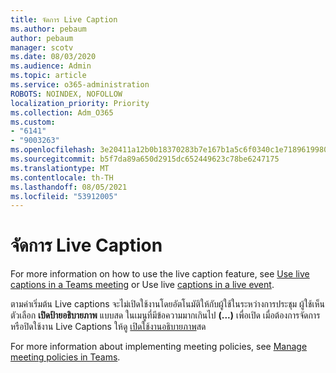 ```yaml
---
title: จัดการ Live Caption
ms.author: pebaum
author: pebaum
manager: scotv
ms.date: 08/03/2020
ms.audience: Admin
ms.topic: article
ms.service: o365-administration
ROBOTS: NOINDEX, NOFOLLOW
localization_priority: Priority
ms.collection: Adm_O365
ms.custom:
- "6141"
- "9003263"
ms.openlocfilehash: 3e20411a12b0b18370283b7e167b1a5c6f0340c1e71896199805f0db6d0c0c6c
ms.sourcegitcommit: b5f7da89a650d2915dc652449623c78be6247175
ms.translationtype: MT
ms.contentlocale: th-TH
ms.lasthandoff: 08/05/2021
ms.locfileid: "53912005"
---
```

# <a name="manage-live-captions"></a>จัดการ Live Caption

For more information on how to use the live caption feature, see [Use live captions in a Teams meeting](https://support.microsoft.com/office/use-live-captions-in-a-teams-meeting-4be2d304-f675-4b57-8347-cbd000a21260) or Use live [captions in a live event](https://support.microsoft.com/office/use-live-captions-in-a-live-event-1d6778d4-6c65-4189-ab13-e2d77beb9e2a).  

ตามค่าเริ่มต้น Live captions จะไม่เปิดใช้งานโดยอัตโนมัติให้กับผู้ใช้ในระหว่างการประชุม ผู้ใช้เห็นตัวเลือก **เปิดป้ายอธิบายภาพ** แบบสด ในเมนูที่มีข้อความมากเกินไป **(...)** เพื่อเปิด เมื่อต้องการจัดการหรือปิดใช้งาน Live Captions ให้ดู [เปิดใช้งานอธิบายภาพ](https://docs.microsoft.com/microsoftteams/meeting-policies-in-teams#enable-live-captions)สด

For more information about implementing meeting policies, see [Manage meeting policies in Teams](https://docs.microsoft.com/microsoftteams/meeting-policies-in-teams).